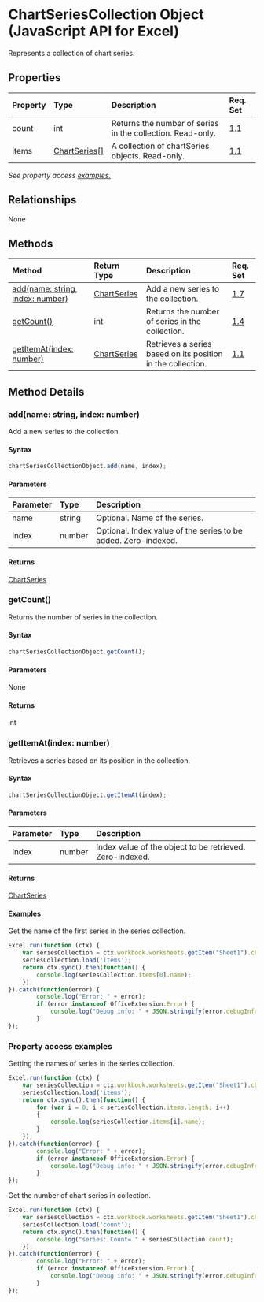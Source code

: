 # ChartSeriesCollection Object (JavaScript API for Excel)

Represents a collection of chart series.

## Properties

| Property	   | Type	|Description| Req. Set|
|:---------------|:--------|:----------|:----|
|count|int|Returns the number of series in the collection. Read-only.|[1.1](../requirement-sets/excel-api-requirement-sets.md)|
|items|[ChartSeries[]](chartseries.md)|A collection of chartSeries objects. Read-only.|[1.1](../requirement-sets/excel-api-requirement-sets.md)|

_See property access [examples.](#property-access-examples)_

## Relationships
None


## Methods

| Method		   | Return Type	|Description| Req. Set|
|:---------------|:--------|:----------|:----|
|[add(name: string, index: number)](#addname-string-index-number)|[ChartSeries](chartseries.md)|Add a new series to the collection.|[1.7](../requirement-sets/excel-api-requirement-sets.md)|
|[getCount()](#getcount)|int|Returns the number of series in the collection.|[1.4](../requirement-sets/excel-api-requirement-sets.md)|
|[getItemAt(index: number)](#getitematindex-number)|[ChartSeries](chartseries.md)|Retrieves a series based on its position in the collection.|[1.1](../requirement-sets/excel-api-requirement-sets.md)|

## Method Details


### add(name: string, index: number)
Add a new series to the collection.

#### Syntax
```js
chartSeriesCollectionObject.add(name, index);
```

#### Parameters
| Parameter	   | Type	|Description|
|:---------------|:--------|:----------|
|name|string|Optional. Name of the series.|
|index|number|Optional. Index value of the series to be added. Zero-indexed.|

#### Returns
[ChartSeries](chartseries.md)

### getCount()
Returns the number of series in the collection.

#### Syntax
```js
chartSeriesCollectionObject.getCount();
```

#### Parameters
None

#### Returns
int

### getItemAt(index: number)
Retrieves a series based on its position in the collection.

#### Syntax
```js
chartSeriesCollectionObject.getItemAt(index);
```

#### Parameters
| Parameter	   | Type	|Description|
|:---------------|:--------|:----------|
|index|number|Index value of the object to be retrieved. Zero-indexed.|

#### Returns
[ChartSeries](chartseries.md)

#### Examples

Get the name of the first series in the series collection.

```js
Excel.run(function (ctx) { 
	var seriesCollection = ctx.workbook.worksheets.getItem("Sheet1").charts.getItem("Chart1").series;
	seriesCollection.load('items');
	return ctx.sync().then(function() {
		console.log(seriesCollection.items[0].name);
	});
}).catch(function(error) {
		console.log("Error: " + error);
		if (error instanceof OfficeExtension.Error) {
			console.log("Debug info: " + JSON.stringify(error.debugInfo));
		}
});
```



### Property access examples
Getting the names of series in the series collection.

```js
Excel.run(function (ctx) { 
	var seriesCollection = ctx.workbook.worksheets.getItem("Sheet1").charts.getItem("Chart1").series;
	seriesCollection.load('items');
	return ctx.sync().then(function() {
		for (var i = 0; i < seriesCollection.items.length; i++)
		{
			console.log(seriesCollection.items[i].name);
		}
	});
}).catch(function(error) {
		console.log("Error: " + error);
		if (error instanceof OfficeExtension.Error) {
			console.log("Debug info: " + JSON.stringify(error.debugInfo));
		}
});
```

Get the number of chart series in collection.

```js
Excel.run(function (ctx) { 
	var seriesCollection = ctx.workbook.worksheets.getItem("Sheet1").charts.getItem("Chart1").series;
	seriesCollection.load('count');
	return ctx.sync().then(function() {
		console.log("series: Count= " + seriesCollection.count);
	});
}).catch(function(error) {
		console.log("Error: " + error);
		if (error instanceof OfficeExtension.Error) {
			console.log("Debug info: " + JSON.stringify(error.debugInfo));
		}
});
```

